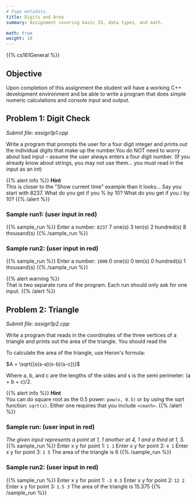 ```yaml
---
# Page metadata.
title: Digits and Area
summary: Assignment covering basic IO, data types, and math.

math: true
weight: 10
---
```


{{% cs161General %}}

## Objective

Upon completion of this assignment the student will have a working C++ development environment and
be able to write a program that does simple numeric calculations and console input and output.

## Problem 1: Digit Check

*Submit file: assign1p1.cpp*

Write a program that prompts the user for a four digit integer and prints out the individual digits
that make up the number.You do NOT need to worry about bad input – assume the user always enters a
four digit number. (If you already know about strings, you may not use them… you must read in the
input as an int)

{{% alert info %}}
**Hint**  
This is closer to the "Show current time" example than it looks… Say you start with 8237.
What do you get if you % by 10? What do you get if you / by 10?
{{% /alert %}}

### Sample run1: (user input in red)

{{% sample_run %}}
Enter a number: `8237`
7 one(s)
3 ten(s)
2 hundred(s)
8 thousand(s)
{{% /sample_run %}}

### Sample run2: (user input in red)

{{% sample_run %}}
Enter a number: `1000`
0 one(s)
0 ten(s)
0 hundred(s)
1 thousand(s)
{{% /sample_run %}}

{{% alert warning %}}  
That is two separate runs of the program. Each run should only ask for one input.
{{% /alert %}}

## Problem 2: Triangle

*Submit file: assign1p2.cpp*

Write a program that reads in the coordinates of the three vertices of a triangle and prints
out the area of the triangle. You should read the 

To calculate the area of the triangle, use Heron's formula:

$A = \sqrt{(s(s-a)(s-b)(s-c))}$

Where a, b, and c are the lengths of the sides and s is the semi perimeter: (a + b + c)/2.

{{% alert info %}}
**Hint**  
You can do square root as the 0.5 power: `pow(x, 0.5)` or by using the sqrt function: `sqrt(x)`.
Either one requires that you include `<cmath>`.
{{% /alert %}}

### Sample run: (user input in red)

*The given input represents a point at 1, 1 another at 4, 1 and a third at 1, 5.*
{{% sample_run %}}
Enter x y for point 1: `1 1`
Enter x y for point 2: `4 1`
Enter x y for point 3: `1 5`
The area of the triangle is 6
{{% /sample_run %}}

### Sample run2: (user input in red)

{{% sample_run %}}
Enter x y for point 1: `-3 0.5`
Enter x y for point 2: `12 2`
Enter x y for point 3: `1.5 3`
The area of the triangle is 15.375
{{% /sample_run %}}
